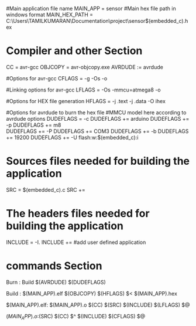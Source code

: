 #Main application file name
MAIN_APP = sensor
#Main hex file path in windows format
MAIN_HEX_PATH = C:\Users\TAMILKUMARAN\Documentation\project\sensor\$(embedded_c).hex

# Compiler and other Section
CC = avr-gcc
OBJCOPY = avr-objcopy.exe
AVRDUDE := avrdude

#Options for avr-gcc
CFLAGS = -g -Os -o

#Linking options for avr-gcc
LFLAGS = -Os -mmcu=atmega8 -o

#Options for HEX file generation
HFLAGS = -j .text -j .data -O ihex

#Options for avrdude to burn the hex file
#MMCU model here according to avrdude options
DUDEFLAGS = -c
DUDEFLAGS += arduino 
DUDEFLAGS += -p
DUDEFLAGS += m8  
DUDEFLAGS += -P 
DUDEFLAGS += COM3 
DUDEFLAGS += -b 
DUDEFLAGS += 19200 
DUDEFLAGS += -U flash:w:$(embedded_c):i

# Sources files needed for building the application 
SRC = $(embedded_c).c
SRC += 

# The headers files needed for building the application
INCLUDE = -I. 
INCLUDE += #add user defined application

# commands Section
Burn : Build
	$(AVRDUDE) $(DUDEFLAGS)

Build : $(MAIN_APP).elf
	$(OBJCOPY) $(HFLAGS) $< $(MAIN_APP).hex
	
$(MAIN_APP).elf: $(MAIN_APP).o
	$(CC) $(SRC) $(INCLUDE) $(LFLAGS) $@
	
$(MAIN_APP).o:$(SRC)
	$(CC) $^ $(INCLUDE) $(CFLAGS) $@
